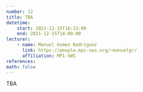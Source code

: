 ```yaml
---
number: 12
title: TBA
datetime:
    start: 2021-12-15T16:15:00
    end: 2021-12-15T18:00:00
lecturer: 
    - name: Manuel Gomez Rodriguez
      link: https://people.mpi-sws.org/~manuelgr/
      affiliation: MPI-SWS
references:
math: false
---
```


TBA